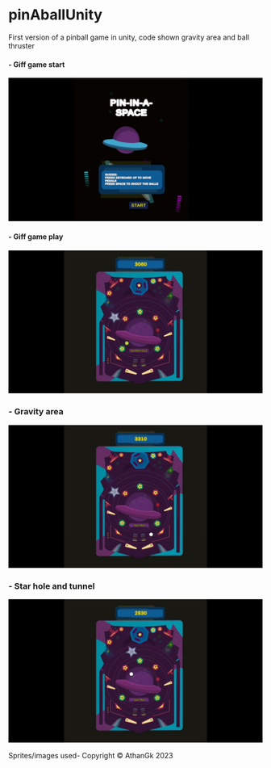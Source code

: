 # pinAballUnity
First version of a pinball game in unity, code shown gravity area and ball thruster

#### - Giff game start
  <p float=left>
<img src="https://github.com/athangk/pinAballUnity/blob/main/pinaball1.gif" width="640">
  </p>

  
#### - Giff game play


<img src="https://github.com/athangk/pinAballUnity/blob/main/pinaball2.gif" width="640">

  
### - Gravity area

<img src="https://github.com/athangk/pinAballUnity/blob/main/pinaball3.gif" width="640">

### - Star hole and tunnel

<img src="https://github.com/athangk/pinAballUnity/blob/main/pinaball4.gif" width="640">



Sprites/images used- Copyright © AthanGk 2023

